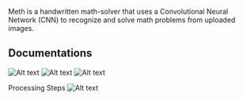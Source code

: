 Meth is a handwritten math-solver that uses a Convolutional Neural Network (CNN) to recognize and solve math problems from uploaded images.

## Documentations
![Alt text](./readme/lamding.png)
![Alt text](./readme/upload1.png)
![Alt text](./readme/upload2.png)

Processing Steps
![Alt text](./readme/processing.png)
